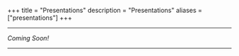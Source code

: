 +++
title = "Presentations"
description = "Presentations"
aliases = ["presentations"]
+++

---

*Coming Soon!*

---

